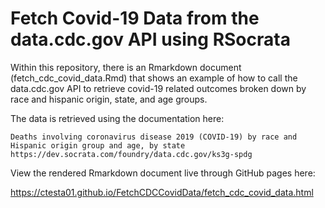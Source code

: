 # Fetch Covid-19 Data from the data.cdc.gov API using RSocrata

Within this repository, there is an Rmarkdown document (fetch_cdc_covid_data.Rmd)
that shows an example of how to call the data.cdc.gov API to retrieve 
covid-19 related outcomes broken down by race and hispanic origin, state,
and age groups. 

The data is retrieved using the documentation here: 

    Deaths involving coronavirus disease 2019 (COVID-19) by race and Hispanic origin group and age, by state
    https://dev.socrata.com/foundry/data.cdc.gov/ks3g-spdg

View the rendered Rmarkdown document live through GitHub pages here: 

<https://ctesta01.github.io/FetchCDCCovidData/fetch_cdc_covid_data.html>

